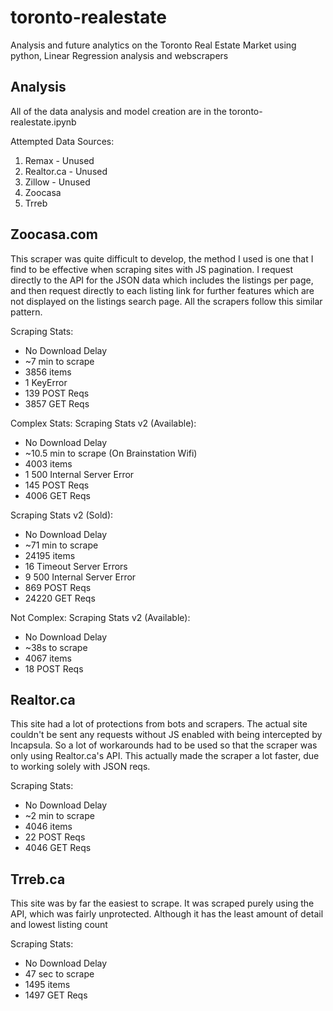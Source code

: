 # toronto-realestate
Analysis and future analytics on the Toronto Real Estate Market using python, Linear Regression analysis and webscrapers

## Analysis

All of the data analysis and model creation are in the toronto-realestate.ipynb

Attempted Data Sources:

1. Remax - Unused
2. Realtor.ca - Unused
3. Zillow - Unused
4. Zoocasa
5. Trreb

## Zoocasa.com

This scraper was quite difficult to develop, the method I used is one that I find to be effective when scraping sites with JS pagination. I request directly to the API for the JSON data which includes the listings per page, and then request directly to each listing link for further features which are not displayed on the listings search page. All the scrapers follow this similar pattern.

Scraping Stats:
- No Download Delay
- ~7 min to scrape
- 3856 items
- 1 KeyError
- 139 POST Reqs
- 3857 GET Reqs

Complex Stats:
Scraping Stats v2 (Available):
- No Download Delay
- ~10.5 min to scrape (On Brainstation Wifi)
- 4003 items
- 1 500 Internal Server Error
- 145 POST Reqs
- 4006 GET Reqs

Scraping Stats v2 (Sold):
- No Download Delay
- ~71 min to scrape
- 24195 items
- 16 Timeout Server Errors
- 9 500 Internal Server Error
- 869 POST Reqs
- 24220 GET Reqs

Not Complex:
Scraping Stats v2 (Available):
- No Download Delay
- ~38s to scrape
- 4067 items
- 18 POST Reqs

## Realtor.ca

This site had a lot of protections from bots and scrapers. The actual site couldn't be sent any requests without JS enabled with being intercepted by Incapsula. So a lot of workarounds had to be used so that the scraper was only using Realtor.ca's API. This actually made the scraper a lot faster, due to working solely with JSON reqs.

Scraping Stats:
- No Download Delay
- ~2 min to scrape
- 4046 items
- 22 POST Reqs
- 4046 GET Reqs

## Trreb.ca

This site was by far the easiest to scrape. It was scraped purely using the API, which was fairly unprotected. Although it has the least amount of detail and lowest listing count

Scraping Stats:
- No Download Delay
- 47 sec to scrape
- 1495 items
- 1497 GET Reqs